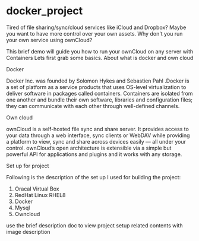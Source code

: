 # docker_project

Tired of file sharing/sync/cloud services like iCloud and Dropbox? Maybe you want to have more control over your own assets. Why don't you run your own service using ownCloud?


This brief demo will guide you how to run your ownCloud on any server with Containers
Lets first grab some basics. About what is docker and own cloud


Docker

Docker Inc. was founded by Solomon Hykes and Sebastien Pahl .Docker is a set of platform as a service products that uses OS-level virtualization to deliver software in packages called containers. Containers are isolated from one another and bundle their own software, libraries and configuration files; they can communicate with each other through well-defined channels.

Own cloud

ownCloud is a self-hosted file sync and share server. It provides access to your data through a web interface, sync clients or WebDAV while providing a platform to view, sync and share across devices easily — all under your control.
ownCloud’s open architecture is extensible via a simple but powerful API for applications and plugins and it works with any storage.


Set up for project	


Following is the description of the set up I used for building the project:
1.	Oracal Virtual Box
2.	RedHat Linux RHEL8
3.	Docker
4.	Mysql
5.	Owncloud

use the brief description doc to view project setup related contents with image description
